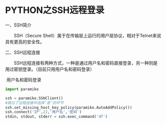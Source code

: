 # PYTHON之SSH远程登录

一、SSH简介

　　SSH（Secure Shell）属于在传输层上运行的用户层协议，相对于Telnet来说具有更高的安全性。

二、SSH远程连接

　　SSH远程连接有两种方式，一种是通过用户名和密码直接登录，另一种则是用过密钥登录。（目前只用用户名和密码登录）

​		用户名和密码登录

```python
import paramiko

ssh = paramiko.SSHClient()
#跳过了远程连接中选择‘是’的环节
ssh.set_missing_host_key_policy(paramiko.AutoAddPolicy())
ssh.connect('IP',22,'用户名','密码')
stdin, stdout, stderr = ssh.exec_command('df')
```

